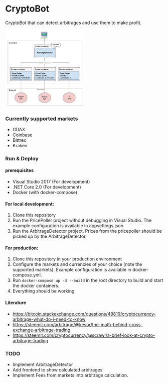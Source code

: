 # CryptoBot
CryptoBot that can detect arbitrages and use them to make profit.

<img src="Architecture_CryptoBot.jpg" alt="Architecture CryptoBot" width="50%">

### Currently supported markets
- GDAX
- Coinbase
- Bittrex
- Kraken

### Run & Deploy
#### prerequisites
- Visual Studio 2017 (For development)
- .NET Core 2.0 (For development)
- Docker (with docker-compose)

#### For local development:
1. Clone this repository
2. Run the PricePoller project without debugging in Visual Studio. The example configuration is available in appsettings.json
3. Run the ArbitrageDetector project. Prices from the pricepoller should be picked up by the ArbitrageDetector.

#### For production:
1. Clone this repository in your production environment
2. Configure the markets and currencies of your choice (note the supported markets). Example configuration is available in docker-compose.yml.
3. Run `docker-compose up -d --build` in the root directory to build and start the docker containers.
4. Everything should be working.

#### Literature
- https://bitcoin.stackexchange.com/questions/49819/cryptocurrency-arbitrage-what-do-i-need-to-know
- https://steemit.com/arbitrage/@kesor/the-math-behind-cross-exchange-arbitrage-trading
- https://steemit.com/cryptocurrency/@scrawl/a-brief-look-at-crypto-arbitrage-trading

### TODO
- Implement ArbitrageDetector
- Add frontend to show calculated arbitrages
- Implement Fees from markets into arbitrage calculation.
